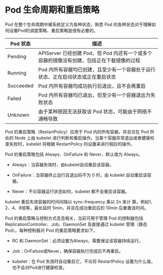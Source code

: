 # Pod 生命周期和重启策略

Pod 在整个生命周期中被系统定义为各种状态，熟悉 Pod 的各种状态对于理解如何设置Pod的调度策略、重启策略是很有必要的。

| Pod 状态  | 描述                                                         |
| --------- | ------------------------------------------------------------ |
| Pending   | APIServer 已经创建 Pod，但 Pod 内还有一个或多个容器的镜像没有创建，包括正在下载镜像的过程 |
| Running   | Pod 内所有容器均已创建，且至少有一个容器处于运行状态、正在启动状态或正在重启状态 |
| Succeeded | Pod 内所有容器均成功执行后退出，且不会再重启                 |
| Failed    | Pod 内所有容器均已退出，但至少有一个容器退出为失败状态       |
| Unknown   | 由于某种原因无法获取该 Pod 状态，可能由于网络不通畅导致      |

Pod 的重启策略（RestartPolicy）应用于 Pod 内的所有容器，并且仅在 Pod 所处的 Node 上由 kubelet 进行判断和重启操作。当某个容器异常退出或者健康检查失败时，kubelet 将根据 RestartPolicy 的设置来进行相应的操作。

Pod 的重启策略包括 Always、OnFailure 和 Never，默认值为 Always。

* Always：当容器失效时，由kubelet自动重启该容器。

* OnFailure：当容器终止运行且退出码不为 0 时，由 kubelet 自动重启该容器。

* Never：不论容器运行状态如何，kubelet 都不会重启该容器。

kubelet 重启失效容器的时间间隔以 sync-frequency 乘以 2n 来计 算，例如1、2、4、8倍等，最长延时 5min，并且在成功重启后的 10min 后重置该时间。

Pod 的重启策略与控制方式息息相关，当前可用于管理 Pod 的控制器包括ReplicationController、Job、DaemonSet 及直接通过 kubelet 管理（静态Pod）。每种控制器对 Pod 的重启策略要求如下。

* RC 和 DaemonSet：必须设置为Always，需要保证该容器持续运行。

* Job：OnFailure或Never，确保容器执行完成后不再重启。

* kubelet：在 Pod 失效时自动重启它，不论将 RestartPolicy 设置为什么值，也不会对Pod进行健康检查。


